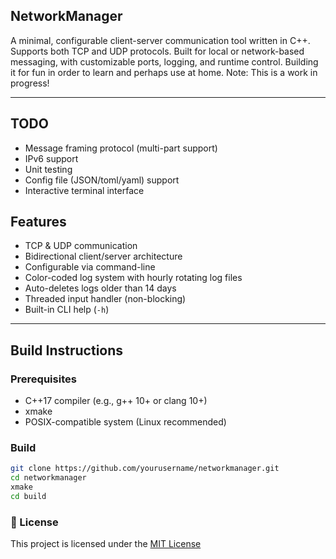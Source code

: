

## NetworkManager

A minimal, configurable client-server communication tool written in C++. Supports both TCP and UDP protocols. Built for local or network-based messaging, with customizable ports, logging, and runtime control. Building it for fun in order to learn and perhaps use at home.
Note: This is a work in progress!

---

## TODO

- Message framing protocol (multi-part support)
- IPv6 support
- Unit testing
- Config file (JSON/toml/yaml) support
- Interactive terminal interface

## Features

- TCP & UDP communication
- Bidirectional client/server architecture
- Configurable via command-line
- Color-coded log system with hourly rotating log files
- Auto-deletes logs older than 14 days
- Threaded input handler (non-blocking)
- Built-in CLI help (`-h`)

---

## Build Instructions

### Prerequisites

- C++17 compiler (e.g., g++ 10+ or clang 10+)
- xmake
- POSIX-compatible system (Linux recommended)

### Build

```bash
git clone https://github.com/yourusername/networkmanager.git
cd networkmanager
xmake
cd build
```

### 📃 License

This project is licensed under the [MIT License](LICENSE)
